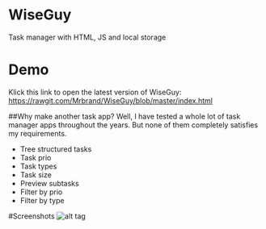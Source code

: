 # WiseGuy
Task manager with HTML, JS and local storage

# Demo 
Klick this link to open the latest version of WiseGuy:
https://rawgit.com/Mrbrand/WiseGuy/blob/master/index.html

##Why make another task app?
Well, I have tested a whole lot of task manager apps throughout the years. 
But none of them completely satisfies my requirements. 
* Tree structured tasks
* Task prio
* Task types
* Task size
* Preview subtasks
* Filter by prio
* Filter by type

#Screenshots
![alt tag](https://raw.github.com/Mrbrand/WiseGuy/master/img/screenshot.png)
